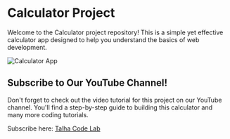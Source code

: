 # Calculator Project

Welcome to the Calculator project repository! This is a simple yet effective calculator app designed to help you understand the basics of web development.

![Calculator App](talhacodelab.jpg)

## Subscribe to Our YouTube Channel!

Don't forget to check out the video tutorial for this project on our YouTube channel. You'll find a step-by-step guide to building this calculator and many more coding tutorials.

Subscribe here: [Talha Code Lab](https://www.youtube.com/@talhacodelab01)
